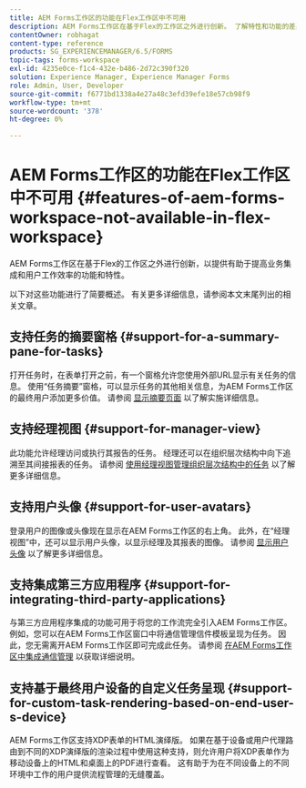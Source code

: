 ```yaml
---
title: AEM Forms工作区的功能在Flex工作区中不可用
description: AEM Forms工作区在基于Flex的工作区之外进行创新。 了解特性和功能的差异。
contentOwner: robhagat
content-type: reference
products: SG_EXPERIENCEMANAGER/6.5/FORMS
topic-tags: forms-workspace
exl-id: 4235e0ce-f1c4-432e-b486-2d72c390f320
solution: Experience Manager, Experience Manager Forms
role: Admin, User, Developer
source-git-commit: f6771bd1338a4e27a48c3efd39efe18e57cb98f9
workflow-type: tm+mt
source-wordcount: '378'
ht-degree: 0%

---
```


# AEM Forms工作区的功能在Flex工作区中不可用 {#features-of-aem-forms-workspace-not-available-in-flex-workspace}

AEM Forms工作区在基于Flex的工作区之外进行创新，以提供有助于提高业务集成和用户工作效率的功能和特性。

以下对这些功能进行了简要概述。 有关更多详细信息，请参阅本文末尾列出的相关文章。

## 支持任务的摘要窗格 {#support-for-a-summary-pane-for-tasks}

打开任务时，在表单打开之前，有一个窗格允许您使用外部URL显示有关任务的信息。 使用“任务摘要”窗格，可以显示任务的其他相关信息，为AEM Forms工作区的最终用户添加更多价值。 请参阅 [显示摘要页面](/help/forms/using/displaying-information-task-summary-pane.md) 以了解实施详细信息。

## 支持经理视图 {#support-for-manager-view}

此功能允许经理访问或执行其报告的任务。 经理还可以在组织层次结构中向下追溯至其间接报表的任务。 请参阅 [使用经理视图管理组织层次结构中的任务](/help/forms/using/tasks-organizational-hierarchy-using-manager.md) 以了解更多详细信息。

## 支持用户头像 {#support-for-user-avatars}

登录用户的图像或头像现在显示在AEM Forms工作区的右上角。 此外，在“经理视图”中，还可以显示用户头像，以显示经理及其报表的图像。 请参阅 [显示用户头像](/help/forms/using/displaying-user-avatar.md) 以了解更多详细信息。

## 支持集成第三方应用程序 {#support-for-integrating-third-party-applications}

与第三方应用程序集成的功能可用于将您的工作流完全引入AEM Forms工作区。 例如，您可以在AEM Forms工作区窗口中将通信管理信件模板呈现为任务。 因此，您无需离开AEM Forms工作区即可完成此任务。 请参阅 [在AEM Forms工作区中集成通信管理](/help/forms/using/integrating-correspondence-management-html-workspace.md) 以获取详细说明。

## 支持基于最终用户设备的自定义任务呈现 {#support-for-custom-task-rendering-based-on-end-user-s-device}

AEM Forms工作区支持XDP表单的HTML演绎版。 如果在基于设备或用户代理路由到不同的XDP演绎版的渲染过程中使用这种支持，则允许用户将XDP表单作为移动设备上的HTML和桌面上的PDF进行查看。 这有助于为在不同设备上的不同环境中工作的用户提供流程管理的无缝覆盖。
